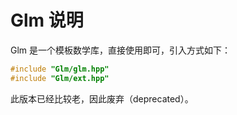 # Glm 说明

Glm 是一个模板数学库，直接使用即可，引入方式如下：

```c
#include "Glm/glm.hpp"
#include "Glm/ext.hpp"
```

此版本已经比较老，因此废弃（deprecated）。